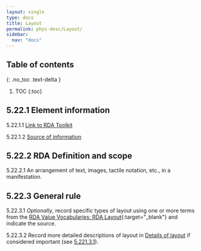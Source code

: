 ```yaml
---
layout: single
type: docs
title: Layout
permalink: phys-desc/Layout/
sidebar:
  nav: "docs"
---
```


## Table of contents
{: .no_toc .text-delta }

1. TOC
{:toc}

## 5.22.1 Element information

<a name="5.22.1.1">5.22.1.1</a> [Link to RDA Toolkit](https://beta.rdatoolkit.org/Content/Index?externalId=en-US_ala-9f019737-be7b-32e0-b5ca-9604d2bc4255)

<a name="5.22.1.2">5.22.1.2</a> [Source of information](/DCRMR/phys-desc/) 

## 5.22.2 RDA Definition and scope

<a name="5.22.2.1">5.22.2.1</a> An arrangement of text, images, tactile notation, etc., in a manifestation.


## 5.22.3 General rule 

<a name="5.22.3.1">5.22.3.1</a> *Optionally*, record specific types of layout using one or more terms from the [RDA Value Vocabularies: RDA Layout](http://www.rdaregistry.info/termList/layout/){:target="_blank"} and indicate the source.

<a name="5.22.3.2">5.22.3.2</a> Record more detailed descriptions of layout in [Details of layout](/DCRMR/phys-desc/Details-of-layout/) if considered important (see [5.221.3.1](/DCRMR/phys-desc/Details-of-layout/#5.221.3.1)).